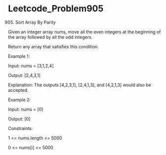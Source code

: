 # Leetcode_Problem905




905. Sort Array By Parity





Given an integer array nums, move all the even integers at the beginning of the array followed by all the odd integers.





Return any array that satisfies this condition.

 

Example 1:



Input: nums = [3,1,2,4]




Output: [2,4,3,1]




Explanation: The outputs [4,2,3,1], [2,4,1,3], and [4,2,1,3] would also be accepted.




Example 2:





Input: nums = [0]




Output: [0]
 



Constraints:





1 <= nums.length <= 5000





0 <= nums[i] <= 5000
